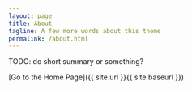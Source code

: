 ```yaml
---
layout: page
title: About
tagline: A few more words about this theme
permalink: /about.html
---
```


TODO: do short summary or something?


[Go to the Home Page]({{ site.url }}{{ site.baseurl }})

